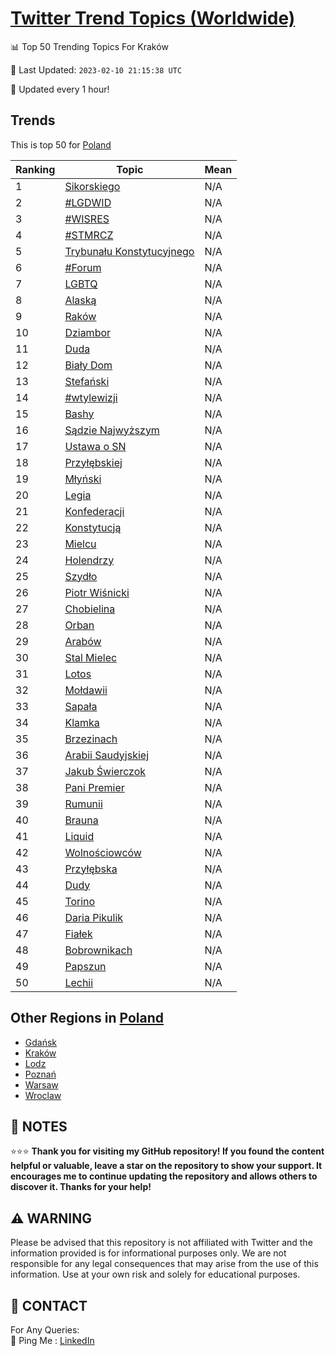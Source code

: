 [Twitter Trend Topics (Worldwide)](https://github.com/ErcinDedeoglu/Twitter-Trend-Topics)
==========


📊 Top 50 Trending Topics For Kraków

📆 Last Updated: `2023-02-10 21:15:38 UTC`

🔧 Updated every 1 hour!


## Trends

This is top 50 for [Poland](</Poland>)

| Ranking | Topic | Mean |
| ------- | ------------ | ------------ |
| 1 | [Sikorskiego](http://twitter.com/search?q=Sikorskiego) | N/A |
| 2 | [#LGDWID](http://twitter.com/search?q=%23LGDWID) | N/A |
| 3 | [#WISRES](http://twitter.com/search?q=%23WISRES) | N/A |
| 4 | [#STMRCZ](http://twitter.com/search?q=%23STMRCZ) | N/A |
| 5 | [Trybunału Konstytucyjnego](http://twitter.com/search?q=Trybuna%c5%82u+Konstytucyjnego) | N/A |
| 6 | [#Forum](http://twitter.com/search?q=%23Forum) | N/A |
| 7 | [LGBTQ](http://twitter.com/search?q=LGBTQ) | N/A |
| 8 | [Alaską](http://twitter.com/search?q=Alask%c4%85) | N/A |
| 9 | [Raków](http://twitter.com/search?q=Rak%c3%b3w) | N/A |
| 10 | [Dziambor](http://twitter.com/search?q=Dziambor) | N/A |
| 11 | [Duda](http://twitter.com/search?q=Duda) | N/A |
| 12 | [Biały Dom](http://twitter.com/search?q=Bia%c5%82y+Dom) | N/A |
| 13 | [Stefański](http://twitter.com/search?q=Stefa%c5%84ski) | N/A |
| 14 | [#wtylewizji](http://twitter.com/search?q=%23wtylewizji) | N/A |
| 15 | [Bashy](http://twitter.com/search?q=Bashy) | N/A |
| 16 | [Sądzie Najwyższym](http://twitter.com/search?q=S%c4%85dzie+Najwy%c5%bcszym) | N/A |
| 17 | [Ustawa o SN](http://twitter.com/search?q=Ustawa+o+SN) | N/A |
| 18 | [Przyłębskiej](http://twitter.com/search?q=Przy%c5%82%c4%99bskiej) | N/A |
| 19 | [Młyński](http://twitter.com/search?q=M%c5%82y%c5%84ski) | N/A |
| 20 | [Legia](http://twitter.com/search?q=Legia) | N/A |
| 21 | [Konfederacji](http://twitter.com/search?q=Konfederacji) | N/A |
| 22 | [Konstytucją](http://twitter.com/search?q=Konstytucj%c4%85) | N/A |
| 23 | [Mielcu](http://twitter.com/search?q=Mielcu) | N/A |
| 24 | [Holendrzy](http://twitter.com/search?q=Holendrzy) | N/A |
| 25 | [Szydło](http://twitter.com/search?q=Szyd%c5%82o) | N/A |
| 26 | [Piotr Wiśnicki](http://twitter.com/search?q=Piotr+Wi%c5%9bnicki) | N/A |
| 27 | [Chobielina](http://twitter.com/search?q=Chobielina) | N/A |
| 28 | [Orban](http://twitter.com/search?q=Orban) | N/A |
| 29 | [Arabów](http://twitter.com/search?q=Arab%c3%b3w) | N/A |
| 30 | [Stal Mielec](http://twitter.com/search?q=Stal+Mielec) | N/A |
| 31 | [Lotos](http://twitter.com/search?q=Lotos) | N/A |
| 32 | [Mołdawii](http://twitter.com/search?q=Mo%c5%82dawii) | N/A |
| 33 | [Sapała](http://twitter.com/search?q=Sapa%c5%82a) | N/A |
| 34 | [Klamka](http://twitter.com/search?q=Klamka) | N/A |
| 35 | [Brzezinach](http://twitter.com/search?q=Brzezinach) | N/A |
| 36 | [Arabii Saudyjskiej](http://twitter.com/search?q=Arabii+Saudyjskiej) | N/A |
| 37 | [Jakub Świerczok](http://twitter.com/search?q=Jakub+%c5%9awierczok) | N/A |
| 38 | [Pani Premier](http://twitter.com/search?q=Pani+Premier) | N/A |
| 39 | [Rumunii](http://twitter.com/search?q=Rumunii) | N/A |
| 40 | [Brauna](http://twitter.com/search?q=Brauna) | N/A |
| 41 | [Liquid](http://twitter.com/search?q=Liquid) | N/A |
| 42 | [Wolnościowców](http://twitter.com/search?q=Wolno%c5%9bciowc%c3%b3w) | N/A |
| 43 | [Przyłębska](http://twitter.com/search?q=Przy%c5%82%c4%99bska) | N/A |
| 44 | [Dudy](http://twitter.com/search?q=Dudy) | N/A |
| 45 | [Torino](http://twitter.com/search?q=Torino) | N/A |
| 46 | [Daria Pikulik](http://twitter.com/search?q=Daria+Pikulik) | N/A |
| 47 | [Fiałek](http://twitter.com/search?q=Fia%c5%82ek) | N/A |
| 48 | [Bobrownikach](http://twitter.com/search?q=Bobrownikach) | N/A |
| 49 | [Papszun](http://twitter.com/search?q=Papszun) | N/A |
| 50 | [Lechii](http://twitter.com/search?q=Lechii) | N/A |



## Other Regions in [Poland](</Poland>)

* [Gdańsk](</Poland/Gdańsk.md>)
* [Kraków](</Poland/Kraków.md>)
* [Lodz](</Poland/Lodz.md>)
* [Poznań](</Poland/Poznań.md>)
* [Warsaw](</Poland/Warsaw.md>)
* [Wroclaw](</Poland/Wroclaw.md>)



## 📝 NOTES

⭐⭐⭐ **Thank you for visiting my GitHub repository! If you found the content helpful or valuable, leave a star on the repository to show your support. It encourages me to continue updating the repository and allows others to discover it. Thanks for your help!**


## ⚠️ WARNING

Please be advised that this repository is not affiliated with Twitter and the information provided is for informational purposes only. We are not responsible for any legal consequences that may arise from the use of this information. Use at your own risk and solely for educational purposes.


## 📨 CONTACT

 For Any Queries:  
            🏓 Ping Me : [LinkedIn](https://www.linkedin.com/in/ercindedeoglu/)
